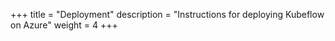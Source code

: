 +++
title = "Deployment"
description = "Instructions for deploying Kubeflow on Azure"
weight = 4
+++

